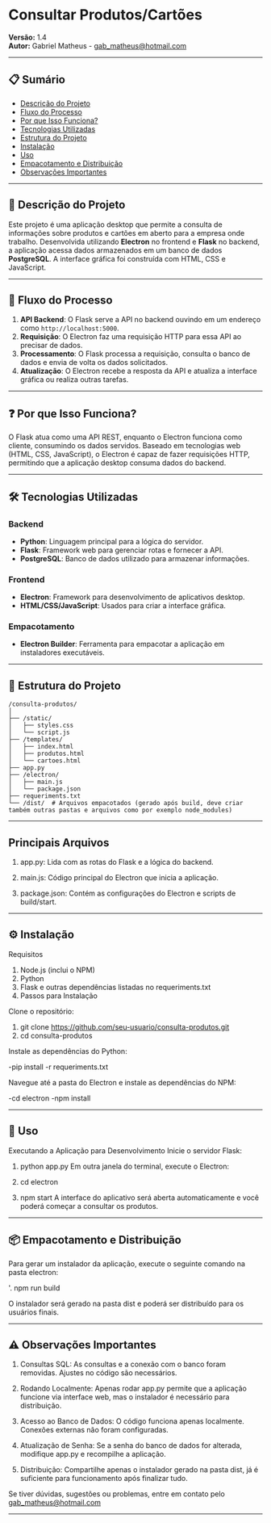 # Consultar Produtos/Cartões

**Versão:** 1.4  
**Autor:** Gabriel Matheus - [gab_matheus@hotmail.com](mailto:gab_matheus@hotmail.com)

---

## 📋 Sumário

- [Descrição do Projeto](#descrição-do-projeto)
- [Fluxo do Processo](#fluxo-do-processo)
- [Por que Isso Funciona?](#por-que-isso-funciona)
- [Tecnologias Utilizadas](#tecnologias-utilizadas)
- [Estrutura do Projeto](#estrutura-do-projeto)
- [Instalação](#instalação)
- [Uso](#uso)
- [Empacotamento e Distribuição](#empacotamento-e-distribuição)
- [Observações Importantes](#observações-importantes)

---

## 📖 Descrição do Projeto

Este projeto é uma aplicação desktop que permite a consulta de informações sobre produtos e cartões em aberto para a empresa onde trabalho. Desenvolvida utilizando **Electron** no frontend e **Flask** no backend, a aplicação acessa dados armazenados em um banco de dados **PostgreSQL**. A interface gráfica foi construída com HTML, CSS e JavaScript.

---

## 🔄 Fluxo do Processo

1. **API Backend**: O Flask serve a API no backend ouvindo em um endereço como `http://localhost:5000`.
2. **Requisição**: O Electron faz uma requisição HTTP para essa API ao precisar de dados.
3. **Processamento**: O Flask processa a requisição, consulta o banco de dados e envia de volta os dados solicitados.
4. **Atualização**: O Electron recebe a resposta da API e atualiza a interface gráfica ou realiza outras tarefas.

---

## ❓ Por que Isso Funciona?

O Flask atua como uma API REST, enquanto o Electron funciona como cliente, consumindo os dados servidos. Baseado em tecnologias web (HTML, CSS, JavaScript), o Electron é capaz de fazer requisições HTTP, permitindo que a aplicação desktop consuma dados do backend.

---

## 🛠️ Tecnologias Utilizadas

### Backend

- **Python**: Linguagem principal para a lógica do servidor.
- **Flask**: Framework web para gerenciar rotas e fornecer a API.
- **PostgreSQL**: Banco de dados utilizado para armazenar informações.

### Frontend

- **Electron**: Framework para desenvolvimento de aplicativos desktop.
- **HTML/CSS/JavaScript**: Usados para criar a interface gráfica.

### Empacotamento

- **Electron Builder**: Ferramenta para empacotar a aplicação em instaladores executáveis.

---

## 📂 Estrutura do Projeto

```plaintext
/consulta-produtos/
│
├── /static/
│   ├── styles.css
│   └── script.js
├── /templates/
│   ├── index.html
│   ├── produtos.html
│   └── cartoes.html
├── app.py                   
├── /electron/                
│   ├── main.js               
│   └── package.json          
├── requeriments.txt          
└── /dist/  # Arquivos empacotados (gerado após build, deve criar também outras pastas e arquivos como por exemplo node_modules)
```
---

## Principais Arquivos
1. app.py: Lida com as rotas do Flask e a lógica do backend.

2. main.js: Código principal do Electron que inicia a aplicação.

3. package.json: Contém as configurações do Electron e scripts de build/start.

---

## ⚙️ Instalação
Requisitos
1. Node.js (inclui o NPM)
2. Python
3. Flask e outras dependências listadas no requeriments.txt
4. Passos para Instalação

Clone o repositório:

1. git clone https://github.com/seu-usuario/consulta-produtos.git
2. cd consulta-produtos

Instale as dependências do Python:

-pip install -r requeriments.txt

Navegue até a pasta do Electron e instale as dependências do NPM:

-cd electron
-npm install

---

## 🚀 Uso
Executando a Aplicação para Desenvolvimento
Inicie o servidor Flask:

1. python app.py
Em outra janela do terminal, execute o Electron:

1. cd electron
2. npm start
A interface do aplicativo será aberta automaticamente e você poderá começar a consultar os produtos.

---

## 📦 Empacotamento e Distribuição
Para gerar um instalador da aplicação, execute o seguinte comando na pasta electron:

'. npm run build

O instalador será gerado na pasta dist e poderá ser distribuído para os usuários finais.

---

## ⚠️ Observações Importantes
1. Consultas SQL: As consultas e a conexão com o banco foram removidas. Ajustes no código são necessários.

2. Rodando Localmente: Apenas rodar app.py permite que a aplicação funcione via interface web, mas o instalador é necessário para distribuição.

3. Acesso ao Banco de Dados: O código funciona apenas localmente. Conexões externas não foram configuradas.

4. Atualização de Senha: Se a senha do banco de dados for alterada, modifique app.py e recompilhe a aplicação.

5. Distribuição: Compartilhe apenas o instalador gerado na pasta dist, já é suficiente para funcionamento após finalizar tudo.

Se tiver dúvidas, sugestões ou problemas, entre em contato pelo gab_matheus@hotmail.com

---
